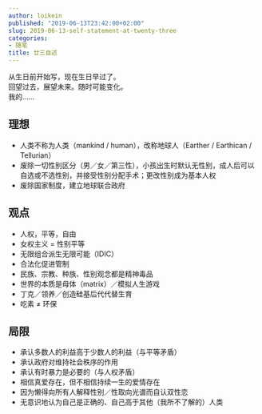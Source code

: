 ```yaml
---
author: loikein
published: "2019-06-13T23:42:00+02:00"
slug: 2019-06-13-self-statement-at-twenty-three
categories:
- 随笔
title: 廿三自述
---
```

从生日前开始写，现在生日早过了。  
回望过去，展望未来。随时可能变化。  
我的……  
  

## 理想

-   人类不称为人类（mankind / human），改称地球人（Earther / Earthican /
    Tellurian）
-   废除一切性别区分（男／女／第三性），小孩出生时默认无性别，成人后可以自选或不选性别，并接受性别分配手术；更改性别成为基本人权
-   废除国家制度，建立地球联合政府

  

## 观点

-   人权，平等，自由
-   女权主义 = 性别平等
-   无限组合派生无限可能（IDIC）
-   合法化促进管制
-   民族、宗教、种族、性别观念都是精神毒品
-   世界的本质是母体（matrix）／模拟人生游戏
-   丁克／领养／创造硅基后代代替生育
-   吃素 ≠ 环保

  

## 局限

-   承认多数人的利益高于少数人的利益（与平等矛盾）
-   承认政府对维持社会秩序的作用
-   承认有时暴力是必要的（与人权矛盾）
-   相信真爱存在，但不相信持续一生的爱情存在
-   因为懒得向所有人解释性别／性取向光谱而自认双性恋
-   无意识地认为自己是正确的、自己高于其他（我所不了解的）人类
